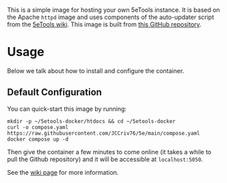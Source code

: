 This is a simple image for hosting your own 5eTools instance. It is based on the Apache `httpd` image and uses components of the auto-updater script from the [5eTools wiki](https://wiki.tercept.net/en/5eTools/InstallGuide). This image is built from [this GitHub repository](https://github.com/Jafner/5etools-docker). 

# Usage
Below we talk about how to install and configure the container. 

## Default Configuration
You can quick-start this image by running:

```
mkdir -p ~/5etools-docker/htdocs && cd ~/5etools-docker
curl -o compose.yaml https://raw.githubusercontent.com/JCCriv76/5e/main/compose.yaml
docker compose up -d
```

Then give the container a few minutes to come online (it takes a while to pull the Github repository) and it will be accessible at `localhost:5050`.

See the [wiki page](https://wiki.5e.tools/index.php/5eTools_Install_Guide) for more information. 

